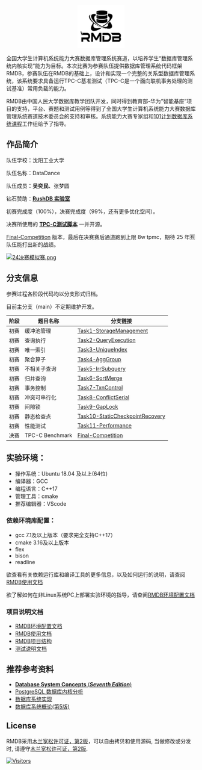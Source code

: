 <div align="center">
<img src="RMDB.jpg"  width=25%  /> 
</div>

全国大学生计算机系统能力大赛数据库管理系统赛道，以培养学生“数据库管理系统内核实现”能力为目标。本次比赛为参赛队伍提供数据库管理系统代码框架RMDB，参赛队伍在RMDB的基础上，设计和实现一个完整的关系型数据库管理系统，该系统要求具备运行TPC-C基准测试（TPC-C是一个面向联机事务处理的测试基准）常用负载的能力。

RMDB由中国人民大学数据库教学团队开发，同时得到教育部-华为”智能基座”项目的支持，平台、赛题和测试用例等得到了全国大学生计算机系统能力大赛数据库管理系统赛道技术委员会的支持和审核。系统能力大赛专家组和[101计划数据库系统课程](http://101.pku.edu.cn/courseDetails?id=DC767C683D697417E0555943CA7634DE)工作组给予了指导。

## 作品简介
队伍学校：沈阳工业大学

队伍名称：DataDance

队伍成员：**吴奕民**、张梦圆

钻石赞助：[**RushDB 实验室**](https://github.com/RushDB-Lab)

初赛完成度（100%），决赛完成度（99%，还有更多优化空间）。

决赛所使用的 [**TPC-C测试脚本**](https://github.com/Kosthi/TPCC-Tester) 一并开源。

[Final-Competition](https://github.com/Kosthi/CSCC-DB-Rucbase-2024/commits/Final-Competition) 版本，最后在决赛赛后通道跑到上限 8w tpmc，期待 25 年🈶队伍能打出新的战绩。

[![24决赛模拟赛.png](https://s21.ax1x.com/2025/02/24/pE1eO0J.png)](https://imgse.com/i/pE1eO0J)

## 分支信息

参赛过程各阶段代码均以分支形式归档。

目前主分支（main）不定期维护开发。

| 阶段  | 题目名称           | 分支链接                                                                                   |
|-------|--------------------|------------------------------------------------------------------------------------------|
| 初赛  | 缓冲池管理         | [Task1-StorageManagement](https://github.com/Kosthi/CSCC-DB-Rucbase-2024/tree/Task1-StorageManagement) |
| 初赛  | 查询执行           | [Task2-QueryExecution](https://github.com/Kosthi/CSCC-DB-Rucbase-2024/tree/Task2-QueryExecution)       |
| 初赛  | 唯一索引           | [Task3-UniqueIndex](https://github.com/Kosthi/CSCC-DB-Rucbase-2024/tree/Task3-UniqueIndex)             |
| 初赛  | 聚合算子           | [Task4-AggGroup](https://github.com/Kosthi/CSCC-DB-Rucbase-2024/tree/Task4-AggGroup)                   |
| 初赛  | 不相关子查询       | [Task5-IrrSubquery](https://github.com/Kosthi/CSCC-DB-Rucbase-2024/tree/Task5-IrrSubquery)             |
| 初赛  | 归并查询           | [Task6-SortMerge](https://github.com/Kosthi/CSCC-DB-Rucbase-2024/tree/Task6-SortMerge)                 |
| 初赛  | 事务控制           | [Task7-TxnControl](https://github.com/Kosthi/CSCC-DB-Rucbase-2024/tree/Task7-TxnControl)               |
| 初赛  | 冲突可串行化       | [Task8-ConflictSerial](https://github.com/Kosthi/CSCC-DB-Rucbase-2024/tree/Task8-ConflictSerial)       |
| 初赛  | 间隙锁             | [Task9-GapLock](https://github.com/Kosthi/CSCC-DB-Rucbase-2024/commits/Task9-GapLock)                  |
| 初赛  | 静态检查点         | [Task10-StaticCheckpointRecovery](https://github.com/Kosthi/CSCC-DB-Rucbase-2024/commits/Task10-StaticCheckpointRecovery) |
| 初赛  | 性能测试           | [Task11-Performance](https://github.com/Kosthi/CSCC-DB-Rucbase-2024/commits/Task11-Performance)        |
| 决赛  | TPC-C Benchmark    | [Final-Competition](https://github.com/Kosthi/CSCC-DB-Rucbase-2024/commits/Final-Competition)          |

## 实验环境：
- 操作系统：Ubuntu 18.04 及以上(64位)
- 编译器：GCC
- 编程语言：C++17
- 管理工具：cmake
- 推荐编辑器：VScode

### 依赖环境库配置：
- gcc 7.1及以上版本（要求完全支持C++17）
- cmake 3.16及以上版本
- flex
- bison
- readline

欲查看有关依赖运行库和编译工具的更多信息，以及如何运行的说明，请查阅[RMDB使用文档](RMDB使用文档.pdf)

欲了解如何在非Linux系统PC上部署实验环境的指导，请查阅[RMDB环境配置文档](RMDB环境配置文档.pdf)

### 项目说明文档

- [RMDB环境配置文档](RMDB环境配置文档.pdf)
- [RMDB使用文档](RMDB使用文档.pdf)
- [RMDB项目结构](RMDB项目结构.pdf)
- [测试说明文档](测试说明文档.pdf)

## 推荐参考资料

- [**Database System Concepts** (***Seventh Edition***)](https://db-book.com/)
- [PostgreSQL 数据库内核分析](https://book.douban.com/subject/6971366//)
- [数据库系统实现](https://book.douban.com/subject/4838430/)
- [数据库系统概论(第5版)](http://chinadb.ruc.edu.cn/second/url/2)

## License
RMDB采用[木兰宽松许可证，第2版](https://license.coscl.org.cn/MulanPSL2)，可以自由拷贝和使用源码, 当做修改或分发时, 请遵守[木兰宽松许可证，第2版](https://license.coscl.org.cn/MulanPSL2).

[![Visitors](https://api.visitorbadge.io/api/visitors?path=https://github.com/Kosthi/CSCC-DB-Rucbase-2024&label=visitors&countColor=%23263759)](https://visitorbadge.io/status?path=https://github.com/Kosthi/CSCC-DB-Rucbase-2024)
